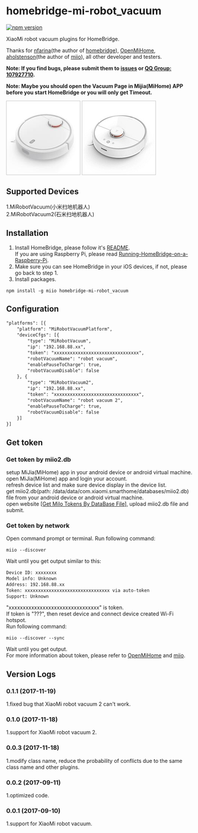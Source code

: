 # homebridge-mi-robot_vacuum
[![npm version](https://badge.fury.io/js/homebridge-mi-robot_vacuum.svg)](https://badge.fury.io/js/homebridge-mi-robot_vacuum)

XiaoMi robot vacuum plugins for HomeBridge.   
   
Thanks for [nfarina](https://github.com/nfarina)(the author of [homebridge](https://github.com/nfarina/homebridge)), [OpenMiHome](https://github.com/OpenMiHome/mihome-binary-protocol), [aholstenson](https://github.com/aholstenson)(the author of [miio](https://github.com/aholstenson/miio)), all other developer and testers.   
   
**Note: If you find bugs, please submit them to [issues](https://github.com/YinHangCode/homebridge-mi-robot_vacuum/issues) or [QQ Group: 107927710](//shang.qq.com/wpa/qunwpa?idkey=8b9566598f40dd68412065ada24184ef72c6bddaa11525ca26c4e1536a8f2a3d).**   

**Note: Maybe you should open the Vacuum Page in Mijia(MiHome) APP before you start HomeBridge or you will only get Timeout.**   

![](https://raw.githubusercontent.com/YinHangCode/homebridge-mi-robot_vacuum/master/images/robot_vacuum.jpg)
![](https://raw.githubusercontent.com/YinHangCode/homebridge-mi-robot_vacuum/master/images/robot_vacuum2.jpg)

## Supported Devices
1.MiRobotVacuum(小米扫地机器人)   
2.MiRobotVacuum2(石米扫地机器人)   

## Installation
1. Install HomeBridge, please follow it's [README](https://github.com/nfarina/homebridge/blob/master/README.md).   
If you are using Raspberry Pi, please read [Running-HomeBridge-on-a-Raspberry-Pi](https://github.com/nfarina/homebridge/wiki/Running-HomeBridge-on-a-Raspberry-Pi).   
2. Make sure you can see HomeBridge in your iOS devices, if not, please go back to step 1.   
3. Install packages.   
```
npm install -g miio homebridge-mi-robot_vacuum
```
## Configuration
```
"platforms": [{
    "platform": "MiRobotVacuumPlatform",
    "deviceCfgs": [{
        "type": "MiRobotVacuum",
        "ip": "192.168.88.xx",
        "token": "xxxxxxxxxxxxxxxxxxxxxxxxxxxxxxxx",
        "robotVacuumName": "robot vacuum",
        "enablePauseToCharge": true,
        "robotVacuumDisable": false
    }, {
        "type": "MiRobotVacuum2",
        "ip": "192.168.88.xx",
        "token": "xxxxxxxxxxxxxxxxxxxxxxxxxxxxxxxx",
        "robotVacuumName": "robot vacuum 2",
        "enablePauseToCharge": true,
        "robotVacuumDisable": false
    }]
}]
```
## Get token
### Get token by miio2.db
setup MiJia(MiHome) app in your android device or android virtual machine.   
open MiJia(MiHome) app and login your account.   
refresh device list and make sure device display in the device list.   
get miio2.db(path: /data/data/com.xiaomi.smarthome/databases/miio2.db) file from your android device or android virtual machine.   
open website [[Get MiIo Tokens By DataBase File](http://miio2.yinhh.com/)], upload miio2.db file and submit.    
### Get token by network
Open command prompt or terminal. Run following command:   
```
miio --discover
```
Wait until you get output similar to this:   
```
Device ID: xxxxxxxx   
Model info: Unknown   
Address: 192.168.88.xx   
Token: xxxxxxxxxxxxxxxxxxxxxxxxxxxxxxxx via auto-token   
Support: Unknown   
```
"xxxxxxxxxxxxxxxxxxxxxxxxxxxxxxxx" is token.   
If token is "???", then reset device and connect device created Wi-Fi hotspot.   
Run following command:   
```
miio --discover --sync
```
Wait until you get output.   
For more information about token, please refer to [OpenMiHome](https://github.com/OpenMiHome/mihome-binary-protocol) and [miio](https://github.com/aholstenson/miio).   
## Version Logs
### 0.1.1 (2017-11-19)
1.fixed bug that XiaoMi robot vacuum 2 can't work.   
### 0.1.0 (2017-11-18)
1.support for XiaoMi robot vacuum 2.   
### 0.0.3 (2017-11-18)
1.modify class name, reduce the probability of conflicts due to the same class name and other plugins.   
### 0.0.2 (2017-09-11)
1.optimized code.   
### 0.0.1 (2017-09-10)
1.support for XiaoMi robot vacuum.   
